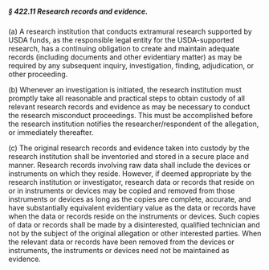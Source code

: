 ##### § 422.11 Research records and evidence. #####

(a) A research institution that conducts extramural research supported by USDA funds, as the responsible legal entity for the USDA-supported research, has a continuing obligation to create and maintain adequate records (including documents and other evidentiary matter) as may be required by any subsequent inquiry, investigation, finding, adjudication, or other proceeding.

(b) Whenever an investigation is initiated, the research institution must promptly take all reasonable and practical steps to obtain custody of all relevant research records and evidence as may be necessary to conduct the research misconduct proceedings. This must be accomplished before the research institution notifies the researcher/respondent of the allegation, or immediately thereafter.

(c) The original research records and evidence taken into custody by the research institution shall be inventoried and stored in a secure place and manner. Research records involving raw data shall include the devices or instruments on which they reside. However, if deemed appropriate by the research institution or investigator, research data or records that reside on or in instruments or devices may be copied and removed from those instruments or devices as long as the copies are complete, accurate, and have substantially equivalent evidentiary value as the data or records have when the data or records reside on the instruments or devices. Such copies of data or records shall be made by a disinterested, qualified technician and not by the subject of the original allegation or other interested parties. When the relevant data or records have been removed from the devices or instruments, the instruments or devices need not be maintained as evidence.